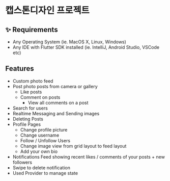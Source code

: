 # 캡스톤디자인 프로젝트

## ✨ Requirements
* Any Operating System (ie. MacOS X, Linux, Windows)
* Any IDE with Flutter SDK installed (ie. IntelliJ, Android Studio, VSCode etc)

## Features
 * Custom photo feed 
 * Post photo posts from camera or gallery
   * Like posts
   * Comment on posts
        * View all comments on a post
 * Search for users
 * Realtime Messaging and Sending images
 * Deleting Posts
 * Profile Pages
   * Change profile picture
   * Change username
   * Follow / Unfollow Users
   * Change image view from grid layout to feed layout
   * Add your own bio
 * Notifications Feed showing recent likes / comments of your posts + new followers
 * Swipe to delete notification
 * Used Provider to manage state
